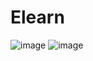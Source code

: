 # Elearn
![image](https://user-images.githubusercontent.com/72027591/205449259-2050248e-3839-427c-8c5f-63081b4baf2d.png)
![image](https://user-images.githubusercontent.com/72027591/205449271-2cd2eefd-b274-42a3-8636-181a6346980f.png)
